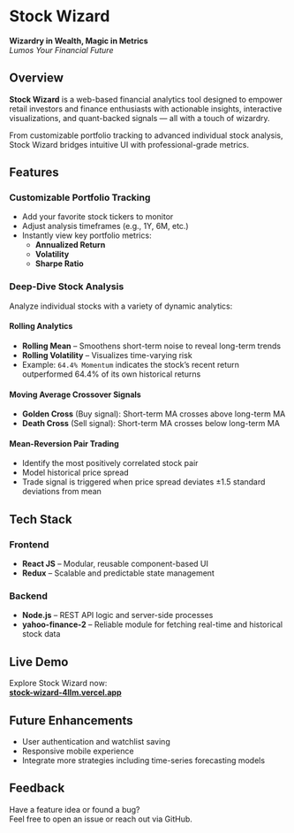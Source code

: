 # Stock Wizard

**Wizardry in Wealth, Magic in Metrics**  
_Lumos Your Financial Future_


## Overview

**Stock Wizard** is a web-based financial analytics tool designed to empower retail investors and finance enthusiasts with actionable insights, interactive visualizations, and quant-backed signals — all with a touch of wizardry.

From customizable portfolio tracking to advanced individual stock analysis, Stock Wizard bridges intuitive UI with professional-grade metrics.


## Features

### Customizable Portfolio Tracking
- Add your favorite stock tickers to monitor
- Adjust analysis timeframes (e.g., 1Y, 6M, etc.)
- Instantly view key portfolio metrics:
  - **Annualized Return**
  - **Volatility**
  - **Sharpe Ratio**

### Deep-Dive Stock Analysis
Analyze individual stocks with a variety of dynamic analytics:

#### Rolling Analytics
- **Rolling Mean** – Smoothens short-term noise to reveal long-term trends
- **Rolling Volatility** – Visualizes time-varying risk
- Example: `64.4% Momentum` indicates the stock’s recent return outperformed 64.4% of its own historical returns

#### Moving Average Crossover Signals
- **Golden Cross** (Buy signal): Short-term MA crosses above long-term MA
- **Death Cross** (Sell signal): Short-term MA crosses below long-term MA

#### Mean-Reversion Pair Trading
- Identify the most positively correlated stock pair
- Model historical price spread
- Trade signal is triggered when price spread deviates ±1.5 standard deviations from mean


## Tech Stack

### Frontend
- **React JS** – Modular, reusable component-based UI
- **Redux** – Scalable and predictable state management

### Backend
- **Node.js** – REST API logic and server-side processes
- **yahoo-finance-2** – Reliable module for fetching real-time and historical stock data


## Live Demo

Explore Stock Wizard now:  
**[stock-wizard-4llm.vercel.app](http://stock-wizard-4llm.vercel.app)**


## Future Enhancements
- User authentication and watchlist saving
- Responsive mobile experience
- Integrate more strategies including time-series forecasting models


## Feedback
Have a feature idea or found a bug?  
Feel free to open an issue or reach out via GitHub.
